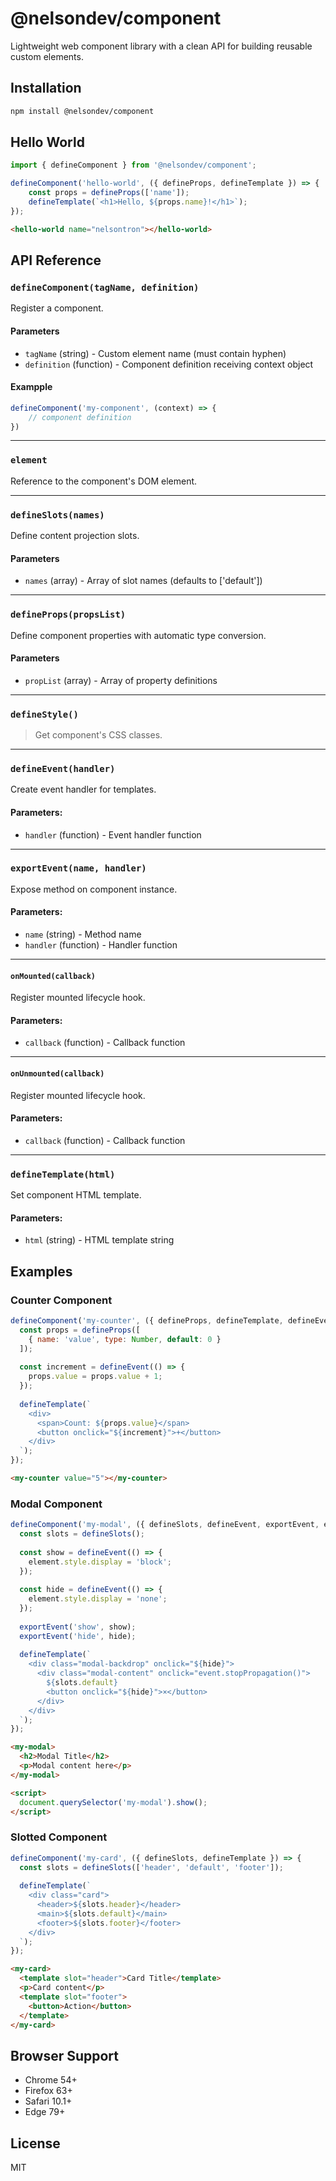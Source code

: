 # @nelsondev/component

Lightweight web component library with a clean API for building reusable custom elements.

## Installation

```bash
npm install @nelsondev/component
```

## Hello World

```javascript
import { defineComponent } from '@nelsondev/component';

defineComponent('hello-world', ({ defineProps, defineTemplate }) => {
    const props = defineProps(['name']);
    defineTemplate(`<h1>Hello, ${props.name}!</h1>`);
});
```

```html
<hello-world name="nelsontron"></hello-world>
```

## API Reference
### `defineComponent(tagName, definition)`
Register a component.

#### Parameters
- `tagName` (string) - Custom element name (must contain hyphen)
- `definition` (function) - Component definition receiving context object

#### Exampple
```javascript
defineComponent('my-component', (context) => {
    // component definition
})
```

---
### `element`
Reference to the component's DOM element.

---
### `defineSlots(names)`
Define content projection slots.

#### Parameters
- `names` (array) - Array of slot names (defaults to ['default'])

---
### `defineProps(propsList)`
Define component properties with automatic type conversion.

#### Parameters
- `propList` (array) - Array of property definitions

---
### `defineStyle()`
> Get component's CSS classes.

---
### `defineEvent(handler)`
Create event handler for templates.

#### Parameters:
- `handler` (function) - Event handler function

---
### `exportEvent(name, handler)`
Expose method on component instance.

#### Parameters:
- `name` (string) - Method name
- `handler` (function) - Handler function

---
#### `onMounted(callback)`
Register mounted lifecycle hook.

#### Parameters:
- `callback` (function) - Callback function

---
#### `onUnmounted(callback)`
Register mounted lifecycle hook.

#### Parameters:
- `callback` (function) - Callback function

---
### `defineTemplate(html)`
Set component HTML template.

#### Parameters:
- `html` (string) - HTML template string

## Examples

### Counter Component

```javascript
defineComponent('my-counter', ({ defineProps, defineTemplate, defineEvent }) => {
  const props = defineProps([
    { name: 'value', type: Number, default: 0 }
  ]);
  
  const increment = defineEvent(() => {
    props.value = props.value + 1;
  });
  
  defineTemplate(`
    <div>
      <span>Count: ${props.value}</span>
      <button onclick="${increment}">+</button>
    </div>
  `);
});
```

```html
<my-counter value="5"></my-counter>
```

### Modal Component

```javascript
defineComponent('my-modal', ({ defineSlots, defineEvent, exportEvent, element }) => {
  const slots = defineSlots();
  
  const show = defineEvent(() => {
    element.style.display = 'block';
  });
  
  const hide = defineEvent(() => {
    element.style.display = 'none';
  });
  
  exportEvent('show', show);
  exportEvent('hide', hide);
  
  defineTemplate(`
    <div class="modal-backdrop" onclick="${hide}">
      <div class="modal-content" onclick="event.stopPropagation()">
        ${slots.default}
        <button onclick="${hide}">×</button>
      </div>
    </div>
  `);
});
```

```html
<my-modal>
  <h2>Modal Title</h2>
  <p>Modal content here</p>
</my-modal>

<script>
  document.querySelector('my-modal').show();
</script>
```

### Slotted Component

```javascript
defineComponent('my-card', ({ defineSlots, defineTemplate }) => {
  const slots = defineSlots(['header', 'default', 'footer']);
  
  defineTemplate(`
    <div class="card">
      <header>${slots.header}</header>
      <main>${slots.default}</main>
      <footer>${slots.footer}</footer>
    </div>
  `);
});
```

```html
<my-card>
  <template slot="header">Card Title</template>
  <p>Card content</p>
  <template slot="footer">
    <button>Action</button>
  </template>
</my-card>
```

## Browser Support

- Chrome 54+
- Firefox 63+
- Safari 10.1+
- Edge 79+

## License

MIT